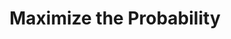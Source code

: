 ---
title: "Maximize the Probability"

categories: ['']

tags: ['Maximize', 'the', 'Probability']

arwords: 'تعظيم الاحتمالية'

arexps: []

enwords: ['Maximize the Probability']

enexps: []

arlexicons: 'ع'

enlexicons: 'M'

authors: ['Ruqayya Roshdy']

translators: ['X']

citations: 'تطبيقات أساسية في المعالجة الآلية للغة العربية'

sources: 'مركز الملك عبدالله بن عبدالعزيز الدولي لخدمة اللغة العربية'

slug: ""
---